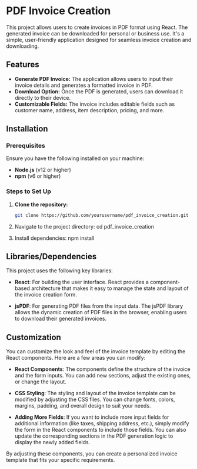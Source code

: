 # PDF Invoice Creation

This project allows users to create invoices in PDF format using React. The generated invoice can be downloaded for personal or business use. It's a simple, user-friendly application designed for seamless invoice creation and downloading.

## Features

- **Generate PDF Invoice:** The application allows users to input their invoice details and generates a formatted invoice in PDF.
- **Download Option:** Once the PDF is generated, users can download it directly to their device.
- **Customizable Fields:** The invoice includes editable fields such as customer name, address, item description, pricing, and more.

## Installation

### Prerequisites

Ensure you have the following installed on your machine:
- **Node.js** (v12 or higher)
- **npm** (v6 or higher)

### Steps to Set Up

1. **Clone the repository:**
   ```bash
   git clone https://github.com/yourusername/pdf_invoice_creation.git

2. Navigate to the project directory: cd pdf_invoice_creation

3. Install dependencies: npm install

## Libraries/Dependencies

This project uses the following key libraries:

- **React**: For building the user interface. React provides a component-based architecture that makes it easy to manage the state and layout of the invoice creation form.
  
- **jsPDF**: For generating PDF files from the input data. The jsPDF library allows the dynamic creation of PDF files in the browser, enabling users to download their generated invoices.

## Customization

You can customize the look and feel of the invoice template by editing the React components. Here are a few areas you can modify:

- **React Components**: The components define the structure of the invoice and the form inputs. You can add new sections, adjust the existing ones, or change the layout.
  
- **CSS Styling**: The styling and layout of the invoice template can be modified by adjusting the CSS files. You can change fonts, colors, margins, padding, and overall design to suit your needs.
  
- **Adding More Fields**: If you want to include more input fields for additional information (like taxes, shipping address, etc.), simply modify the form in the React components to include those fields. You can also update the corresponding sections in the PDF generation logic to display the newly added fields.

By adjusting these components, you can create a personalized invoice template that fits your specific requirements.

